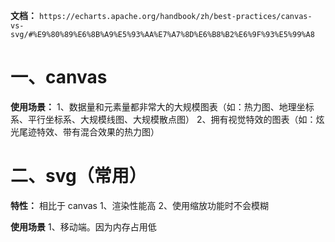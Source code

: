 **文档：** `https://echarts.apache.org/handbook/zh/best-practices/canvas-vs-svg/#%E9%80%89%E6%8B%A9%E5%93%AA%E7%A7%8D%E6%B8%B2%E6%9F%93%E5%99%A8`

# 一、canvas
  **使用场景：**
  1、数据量和元素量都非常大的大规模图表（如：热力图、地理坐标系、平行坐标系、大规模线图、大规模散点图）
  2、拥有视觉特效的图表（如：炫光尾迹特效、带有混合效果的热力图）

# 二、svg（常用）
  **特性：** 相比于 canvas
  1、渲染性能高
  2、使用缩放功能时不会模糊

  **使用场景**
  1、移动端。因为内存占用低